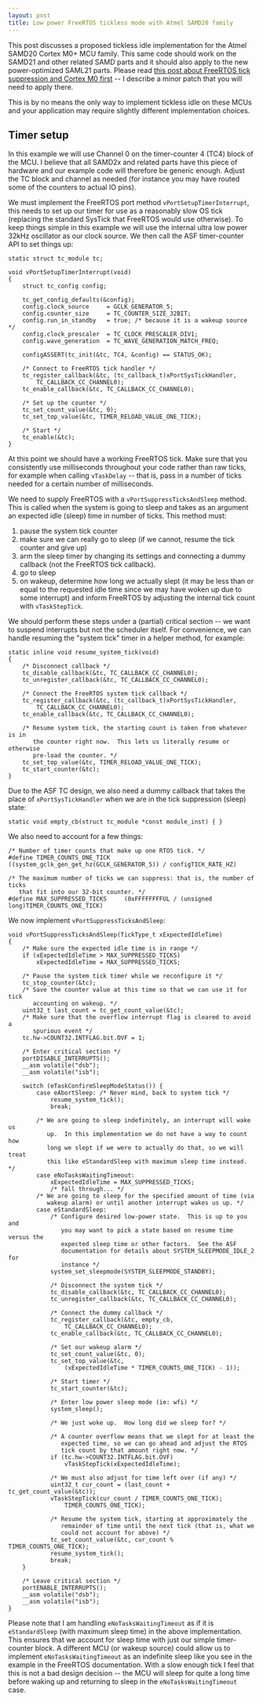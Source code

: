 ```yaml
---
layout: post
title: Low power FreeRTOS tickless mode with Atmel SAMD20 family
---
```


This post discusses a proposed tickless idle implementation for the Atmel
SAMD20 Cortex M0+ MCU family.  This same code should work on the SAMD21 and
other related SAMD parts and it should also apply to the new power-optimized
SAML21 parts.  Please read [this post about FreeRTOS tick suppression and Cortex M0 first](http://yurovsky.github.io/2015/04/03/freertos-tickless-low-power-m0/) -- I describe a minor patch that you will need to apply there.

This is by no means the only way to implement tickless idle on these MCUs and
your application may require slightly different implementation choices.

## Timer setup

In this example we will use Channel 0 on the timer-counter 4 (TC4) block of the
MCU.  I believe that all SAMD2x and related parts have this piece of hardware
and our example code will therefore be generic enough.  Adjust the TC block and
channel as needed (for instance you may have routed some of the counters to
actual IO pins).

We must implement the FreeRTOS port method `vPortSetupTimerInterrupt`, this
needs to set up our timer for use as a reasonably slow OS tick (replacing the
standard SysTick that FreeRTOS would use otherwise). To keep things simple in
this example we will use the internal ultra low power 32kHz oscillator as our
clock source.  We then call the ASF timer-counter API to set things up:

    static struct tc_module tc;

    void vPortSetupTimerInterrupt(void)
    {
        struct tc_config config;

        tc_get_config_defaults(&config);
        config.clock_source     = GCLK_GENERATOR_5;
        config.counter_size     = TC_COUNTER_SIZE_32BIT;
        config.run_in_standby   = true; /* because it is a wakeup source */
        config.clock_prescaler  = TC_CLOCK_PRESCALER_DIV1;
        config.wave_generation  = TC_WAVE_GENERATION_MATCH_FREQ;

        configASSERT(tc_init(&tc, TC4, &config) == STATUS_OK);

        /* Connect to FreeRTOS tick handler */
        tc_register_callback(&tc, (tc_callback_t)xPortSysTickHandler,
            TC_CALLBACK_CC_CHANNEL0);
        tc_enable_callback(&tc, TC_CALLBACK_CC_CHANNEL0);

        /* Set up the counter */
        tc_set_count_value(&tc, 0);
        tc_set_top_value(&tc, TIMER_RELOAD_VALUE_ONE_TICK);

        /* Start */
        tc_enable(&tc);
    }

At this point we should have a working FreeRTOS tick.  Make sure that you
consistently use milliseconds throughout your code rather than raw ticks, for
example when calling `vTaskDelay` -- that is, pass in a number of ticks needed
for a certain number of milliseconds.

We need to supply FreeRTOS with a `vPortSuppressTicksAndSleep` method.  This is
called when the system is going to sleep and takes as an argument an expected
idle (sleep) time in number of ticks.  This method must:

1. pause the system tick counter
2. make sure we can really go to sleep (if we cannot, resume the tick counter and give up)
3. arm the sleep timer by changing its settings and connecting a dummy callback (not the FreeRTOS tick callback).
4. go to sleep
5. on wakeup, determine how long we actually slept (it may be less than or equal to the requested idle time since we may have woken up due to some interrupt) and inform FreeRTOS by adjusting the internal tick count with `vTaskStepTick`.

We should perform these steps under a (partial) critical section -- we want to
suspend interrupts but not the scheduler itself.  For convenience, we can
handle resuming the "system tick" timer in a helper method, for example:

    static inline void resume_system_tick(void)
    {
        /* Disconnect callback */
        tc_disable_callback(&tc, TC_CALLBACK_CC_CHANNEL0);
        tc_unregister_callback(&tc, TC_CALLBACK_CC_CHANNEL0);

        /* Connect the FreeRTOS system tick callback */
        tc_register_callback(&tc, (tc_callback_t)xPortSysTickHandler,
            TC_CALLBACK_CC_CHANNEL0);
        tc_enable_callback(&tc, TC_CALLBACK_CC_CHANNEL0);

        /* Resume system tick, the starting count is taken from whatever is in
           the counter right now.  This lets us literally resume or otherwise
           pre-load the counter. */
        tc_set_top_value(&tc, TIMER_RELOAD_VALUE_ONE_TICK);
        tc_start_counter(&tc);
    }

Due to the ASF TC design, we also need a dummy callback that takes the place of
`xPortSysTickHandler` when we are in the tick suppression (sleep) state:

    static void empty_cb(struct tc_module *const module_inst) { }

We also need to account for a few things:

    /* Number of timer counts that make up one RTOS tick. */
    #define TIMER_COUNTS_ONE_TICK   ((system_gclk_gen_get_hz(GCLK_GENERATOR_5)) / configTICK_RATE_HZ)

    /* The maximum number of ticks we can suppress: that is, the number of ticks
       that fit into our 32-bit counter. */
    #define MAX_SUPPRESSED_TICKS     (0xFFFFFFFFUL / (unsigned long)TIMER_COUNTS_ONE_TICK)

We now implement `vPortSuppressTicksAndSleep`:

    void vPortSuppressTicksAndSleep(TickType_t xExpectedIdleTime)
    {
        /* Make sure the expected idle time is in range */
        if (xExpectedIdleTime > MAX_SUPPRESSED_TICKS)
            xExpectedIdleTime = MAX_SUPPRESSED_TICKS;

        /* Pause the system tick timer while we reconfigure it */
        tc_stop_counter(&tc);
        /* Save the counter value at this time so that we can use it for tick
           accounting on wakeup. */
        uint32_t last_count = tc_get_count_value(&tc);
        /* Make sure that the overflow interrupt flag is cleared to avoid a
           spurious event */
        tc.hw->COUNT32.INTFLAG.bit.OVF = 1;

        /* Enter critical section */
        portDISABLE_INTERRUPTS();
        __asm volatile("dsb");
        __asm volatile("isb");

        switch (eTaskConfirmSleepModeStatus()) {
            case eAbortSleep: /* Never mind, back to system tick */
                resume_system_tick();
                break;

            /* We are going to sleep indefinitely, an interrupt will wake us
               up.  In this implementation we do not have a way to count how
               long we slept if we were to actually do that, so we will treat
               this like eStandardSleep with maximum sleep time instead. */
            case eNoTasksWaitingTimeout:
                xExpectedIdleTime = MAX_SUPPRESSED_TICKS;
                /* fall through... */
            /* We are going to sleep for the specified amount of time (via
               wakeup alarm) or until another interrupt wakes us up. */
            case eStandardSleep:
                /* Configure desired low-power state.  This is up to you and
                   you may want to pick a state based on resume time versus the
                   expected sleep time or other factors.  See the ASF
                   documentation for details about SYSTEM_SLEEPMODE_IDLE_2 for
                   instance */
                system_set_sleepmode(SYSTEM_SLEEPMODE_STANDBY);

                /* Disconnect the system tick */
                tc_disable_callback(&tc, TC_CALLBACK_CC_CHANNEL0);
                tc_unregister_callback(&tc, TC_CALLBACK_CC_CHANNEL0);

                /* Connect the dummy callback */
                tc_register_callback(&tc, empty_cb,
                    TC_CALLBACK_CC_CHANNEL0);
                tc_enable_callback(&tc, TC_CALLBACK_CC_CHANNEL0);

                /* Set our wakeup alarm */
                tc_set_count_value(&tc, 0);
                tc_set_top_value(&tc,
                    (xExpectedIdleTime * TIMER_COUNTS_ONE_TICK) - 1));
                
                /* Start timer */
                tc_start_counter(&tc);

                /* Enter low power sleep mode (ie: wfi) */
                system_sleep();

                /* We just woke up.  How long did we sleep for? */

                /* A counter overflow means that we slept for at least the
                   expected time, so we can go ahead and adjust the RTOS
                   tick count by that amount right now. */
                if (tc.hw->COUNT32.INTFLAG.bit.OVF)
                    vTaskStepTick(xExpectedIdleTime);

                /* We must also adjust for time left over (if any) */
                uint32_t cur_count = (last_count + tc_get_count_value(&tc));
                vTaskStepTick(cur_count / TIMER_COUNTS_ONE_TICK);
                    TIMER_COUNTS_ONE_TICK);
                
                /* Resume the system tick, starting at approximately the
                   remainder of time until the next tick (that is, what we
                   could not account for above) */
                tc_set_count_value(&tc, cur_count % TIMER_COUNTS_ONE_TICK);
                resume_system_tick();
                break;
        }

        /* Leave critical section */
        portENABLE_INTERRUPTS();
        __asm volatile("dsb");
        __asm volatile("isb");
    }

Please note that I am handling `eNoTasksWaitingTimeout` as if it is
`eStandardSleep` (with maximum sleep time) in the above implementation.  This
ensures that we account for sleep time with just our simple timer-counter block.
 A different MCU (or wakeup source) could allow us to implement `eNoTasksWaitingTimeout` as an indefinite sleep like you see in the example in the FreeRTOS documentation.  With a slow enough tick I feel that this is not a bad design decision -- the MCU will sleep for quite a long time before waking up and returning to sleep in the `eNoTasksWaitingTimeout` case.
